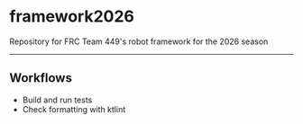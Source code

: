 # framework2026

Repository for FRC Team 449's robot framework for the 2026 season

-----------------------------

## Workflows

- Build and run tests
- Check formatting with ktlint
